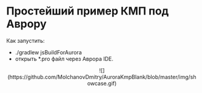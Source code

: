 # Простейший пример КМП под Аврору

Как запустить:
* ./gradlew jsBuildForAurora
* открыть *.pro файл через Аврора IDE.

<div align="center">
    ![](https://github.com/MolchanovDmitry/AuroraKmpBlank/blob/master/img/showcase.gif)
</div>
